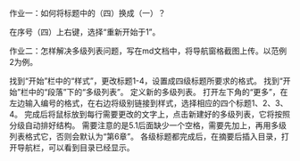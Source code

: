 作业一：如何将标题中的（四）换成（一）？

在序号（四）上右键，选择“重新开始于1”。

作业二：怎样解决多级列表问题，写在md文档中，将导航窗格截图上传。以范例2为例。

找到“开始”栏中的“样式”，更改标题1-4，设置成四级标题所要求的格式。
找到“开始”栏中的“段落”下的“多级列表”。
定义新的多级列表。
打开左下角的“更多”，在左边输入编号的格式，在右边将级别链接到样式，选择相应的四个标题1、2、3、4。
完成后将鼠标放到每行需要更改的文字上，点击新建好的多级列表，它将按照分级自动排好结构。
需要注意的是5.1后面缺少一个空格，需要先加上，再用多级列表格式它，否则会默认为“第6章”。
各级标题都完成后，在摘要后插入目录，打开导航栏，可以看到目录已经显示。
